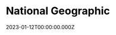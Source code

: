 ---
title: National Geographic
website: https://www.nationalgeographic.co.uk/
date: 2023-01-12T00:00:00.000Z
description:
ssg:
  - Gatsby
css:
  
cms:

category:
  - others
draft: false
---